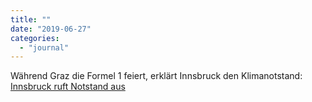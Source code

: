 ```yaml
---
title: ""
date: "2019-06-27"
categories: 
  - "journal"
---
```


Während Graz die Formel 1 feiert, erklärt Innsbruck den Klimanotstand: [Innsbruck ruft Notstand aus](https://www.tt.com/politik/landespolitik/15794595/klimakrise-per-beschluss-innsbruck-ruft-notstand-aus)
